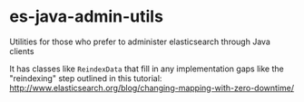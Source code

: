 es-java-admin-utils
===================

Utilities for those who prefer to administer elasticsearch through Java clients

It has classes like `ReindexData` that fill in any implementation gaps like the "reindexing" step outlined in this tutorial: http://www.elasticsearch.org/blog/changing-mapping-with-zero-downtime/
